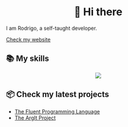 <h1 align="center">
    👋 Hi there
</h1>


I am Rodrigo, a self-taught developer. 

[Check my website](https://rodrigoo-r.github.io/about-me/)

## 📚 My skills

<p align="center">
  <a href="https://skillicons.dev">
    <img src="https://skillicons.dev/icons?i=java,maven,gradle,go,c,cpp,linux,git,bash,nodejs,deno,rust,mysql,css,js,ts,html,react.vue" />
  </a>
</p>

## 📦 Check my latest projects

- [The Fluent Programming Language](https://github.com/fluent-lang/Fluent)
- [The ArgIt Project](https://github.com/rodri-r-z/ArgIt)
